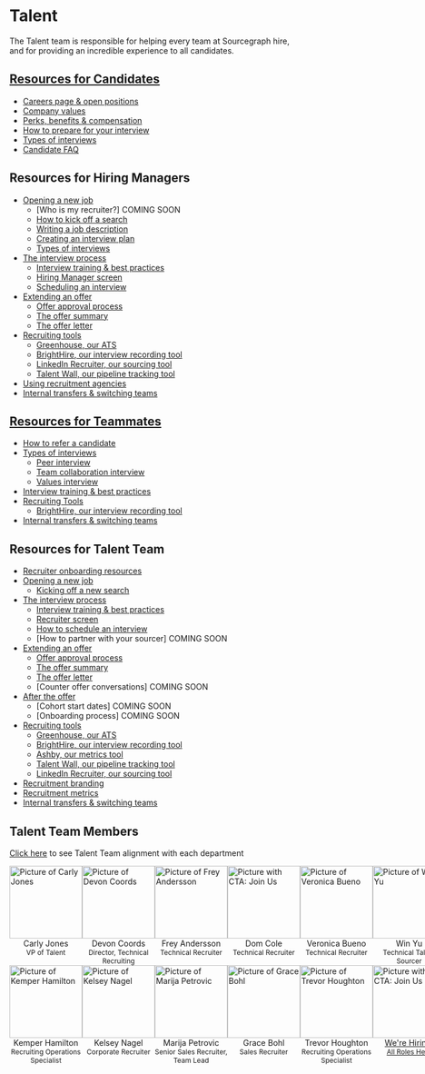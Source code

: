# Talent

The Talent team is responsible for helping every team at Sourcegraph hire, and for providing an incredible experience to all candidates.

## [Resources for Candidates](./resources_for_candidates.md)

- [Careers page & open positions](./resources_for_candidates.md#how-to-apply)
- [Company values](./resources_for_candidates.md#our-company-values)
- [Perks, benefits & compensation](./resources_for_candidates.md#benefits-and-perks)
- [How to prepare for your interview](./resources_for_candidates.md)
- [Types of interviews](./types_of_interviews.md)
- [Candidate FAQ](./resources_for_candidates.md#candidate-faq)

## Resources for Hiring Managers

- [Opening a new job](./opening_a_new_job.md)
  - [Who is my recruiter?] COMING SOON
  - [How to kick off a search](https://docs.google.com/forms/d/e/1FAIpQLSdYwWlI_4bKKSkhWq4FrLNE2MPEhRtiq91GtEC6RuFAt-mgfA/viewform?usp=sf_link)
  - [Writing a job description](./opening_a_new_job.md)
  - [Creating an interview plan](./opening_a_new_job.md)
  - [Types of interviews](./types_of_interviews.md)
- [The interview process](./interview_process.md)
  - [Interview training & best practices](./interview_training.md)
  - [Hiring Manager screen](./types_of_interviews.md#hiring-manager-screen)
  - [Scheduling an interview](./interview_process.md)
- [Extending an offer](./extending_an_offer.md)
  - [Offer approval process](./extending_an_offer.md)
  - [The offer summary](./extending_an_offer.md)
  - [The offer letter](./extending_an_offer.md)
- [Recruiting tools](./hiring/index.md#recruiting-tools)
  - [Greenhouse, our ATS](./hiring/guide_to_using_greenhouse.md)
  - [BrightHire, our interview recording tool](./hiring/guide_to_using_brighthire.md#guide-to-using-brighthire)
  - [LinkedIn Recruiter, our sourcing tool](./hiring/linkedin.md)
  - [Talent Wall, our pipeline tracking tool](./hiring/guide_to_using_talentwall.md#guide-to-using-talentwall)
- [Using recruitment agencies](./hiring/index.md)
- [Internal transfers & switching teams](../company-info-and-process/working-at-sourcegraph/switching-teams.md#switching-teams)

## [Resources for Teammates](resources_for_teammates.md)

- [How to refer a candidate](./hiring/index.md#making-a-referral)
- [Types of interviews](./types_of_interviews.md)
  - [Peer interview](./types_of_interviews.md#peer-interview)
  - [Team collaboration interview](./types_of_interviews.md#team-collaboration-interview)
  - [Values interview](./hiring/evaluating_values.md)
- [Interview training & best practices](./interview_training.md)
- [Recruiting Tools](./hiring/index.md#recruiting-tools)
  - [BrightHire, our interview recording tool](./hiring/guide_to_using_brighthire.md#guide-to-using-brighthire)
- [Internal transfers & switching teams](../company-info-and-process/working-at-sourcegraph/switching-teams.md)

## Resources for Talent Team

- [Recruiter onboarding resources](./recruiter_onboarding.md)
- [Opening a new job](./opening_a_new_job.md)
  - [Kicking off a new search](./resources_for_recruiters.md)
- [The interview process](./interview_process.md)
  - [Interview training & best practices](./interview_training.md)
  - [Recruiter screen](./types_of_interviews.md#recruiter-screen)
  - [How to schedule an interview](./resources_for_recruiting_operations.md#how-to-schedule-an-interview)
  - [How to partner with your sourcer] COMING SOON
- [Extending an offer](./extending_an_offer.md)
  - [Offer approval process](./extending_an_offer.md)
  - [The offer summary](./extending_an_offer.md)
  - [The offer letter](./extending_an_offer.md)
  - [Counter offer conversations] COMING SOON
- [After the offer](./after_the_offer.md)
  - [Cohort start dates] COMING SOON
  - [Onboarding process] COMING SOON
- [Recruiting tools](./hiring/index.md#recruiting-tools)
  - [Greenhouse, our ATS](./hiring/guide_to_using_greenhouse.md)
  - [BrightHire, our interview recording tool](./hiring/guide_to_using_brighthire.md#guide-to-using-brighthire)
  - [Ashby, our metrics tool](https://app.ashbyhq.com/access)
  - [Talent Wall, our pipeline tracking tool](./hiring/guide_to_using_talentwall.md#guide-to-using-talentwall)
  - [LinkedIn Recruiter, our sourcing tool](./hiring/linkedin.md)
- [Recruitment branding](./hiring/job_boards.md)
- [Recruitment metrics](./talent_metrics.md)
- [Internal transfers & switching teams](../company-info-and-process/working-at-sourcegraph/switching-teams.md#switching-teams)

## Talent Team Members

[Click here](https://handbook.sourcegraph.com/talent/teamalignment) to see Talent Team alignment with each department

  <section>
    <div class="row" style="display:flex;">
      <div class="col" style="flex: 1;">
        <div>
          <div>
            <a href="../../../team/index.md#carly-jones-sheher" target="_blank" rel="noopener">
              <img src="https://storage.googleapis.com/sourcegraph-assets/handbook/Talent%20Team/Carly-Bitmoji.png"
                alt="Picture of Carly Jones" style="background: transparent; width:128px;" />
            </a>
          </div>
          <div style="text-align: center;">Carly Jones</div>
          <div style="text-align: center; font-size: 12px;">VP of Talent</div>
        </div>
      </div>
      <div class="col" style="flex: 1;">
        <div>
          <div>
            <a href="../../../team/index.md#devon-coords-sheher" target="_blank" rel="noopener">
              <img src="https://storage.googleapis.com/sourcegraph-assets/handbook/Talent%20Team/Devon-Bitmoji.jpg"
                alt="Picture of Devon Coords" style="background: transparent; width:128px;" />
            </a>
          </div>
          <div style="text-align: center;">Devon Coords</div>
          <div style="text-align: center; font-size: 12px;">Director, Technical Recruiting</div>
        </div>
      </div>
      <div class="col" style="flex: 1;">
        <div>
          <div>
            <a href="../../../team/index.md#frey-andersson" target="_blank" rel="noopener">
              <img src="https://storage.googleapis.com/sourcegraph-assets/handbook/extensibility/join-us-vermillion.png"
                alt="Picture of Frey Andersson" style="background: transparent; width:128px;" />
            </a>
          </div>
          <div style="text-align: center;">Frey Andersson</div>
          <div style="text-align: center; font-size: 12px;">Technical Recruiter</div>
        </div>
      </div>
      <div class="col" style="flex: 1;">
        <div>
          <div>
            <a href="../../../team#dominique-dom-cole" target="_blank" rel="noopener">
              <img src="https://storage.googleapis.com/sourcegraph-assets/handbook/extensibility/join-us-vermillion.png"
                alt="Picture with CTA: Join Us" style="background: transparent; width:128px;" />
            </a>
          </div>
          <div style="text-align: center;">Dom Cole</div>
          <div style="text-align: center; font-size: 12px;">Technical Recruiter</div>
        </div>
      </div>
      <div class="col" style="flex: 1;">
        <div>
          <div>
            <a href="../../../team#veronica-bueno" target="_blank" rel="noopener">
              <img src="https://storage.googleapis.com/sourcegraph-assets/handbook/extensibility/join-us-vermillion.png"
                alt="Picture of Veronica Bueno" style="background: transparent; width:128px;" />
            </a>
          </div>
          <div style="text-align: center;">Veronica Bueno</div>
          <div style="text-align: center; font-size: 12px;">Technical Recruiter</div>
        </div>
      </div>
      <div class="col" style="flex: 1;">
        <div>
          <div>
            <a href="../../../team/index.md#win-yu" target="_blank" rel="noopener">
              <img
                src="https://storage.googleapis.com/sourcegraph-assets/handbook/Talent%20Team/Screen%20Shot%202021-12-02%20at%204.52.42%20PM.png"
                alt="Picture of Win Yu" style="background: transparent; width:128px;" />
            </a>
          </div>
          <div style="text-align: center;">Win Yu</div>
          <div style="text-align: center; font-size: 12px;">Technical Talent Sourcer</div>
        </div>
      </div>
    </div>
    <div class="row" style="display:flex;">
      <div class="col" style="flex: 1;">
        <div>
          <div>
            <a href="../../../team/index.md#kemper-hamilton-sheher" target="_blank" rel="noopener">
              <img src="https://storage.googleapis.com/sourcegraph-assets/handbook/extensibility/join-us-vermillion.png"
                alt="Picture of Kemper Hamilton" style="background: transparent; width:128px;" />
            </a>
          </div>
          <div style="text-align: center;">Kemper Hamilton</div>
          <div style="text-align: center; font-size: 12px;">Recruiting Operations Specialist</div>
        </div>
      </div>
      <div class="col" style="flex: 1;">
        <div>
          <div>
            <a href="../../../team/index.md#kelsey-nagel-sheher" target="_blank" rel="noopener">
              <img src="https://storage.googleapis.com/sourcegraph-assets/handbook/Talent%20Team/Kelsey-%20Bitmoji.jpg"
                alt="Picture of Kelsey Nagel" style="background: transparent; width:128px;" />
            </a>
          </div>
          <div style="text-align: center;">Kelsey Nagel</div>
          <div style="text-align: center; font-size: 12px;">Corporate Recruiter</div>
        </div>
      </div>
      <div class="col" style="flex:1;">
        <div>
          <div>
            <a href="../../../team/index.md#marija-petrovic-sheher" target="_blank" rel="noopener">
              <img src="https://storage.googleapis.com/sourcegraph-assets/handbook/Talent%20Team/Marija-Bitmoji.png"
                alt="Picture of Marija Petrovic" style="background: transparent; width:128px;" />
            </a>
          </div>
          <div style="text-align: center;">Marija Petrovic</div>
          <div style="text-align: center; font-size: 12px;">Senior Sales Recruiter, Team Lead</div>
        </div>
      </div>
      <div class="col" style="flex: 1;">
        <div>
          <div>
            <a href="../../../team/index.md#grace-bohl-sheher" target="_blank" rel="noopener">
              <img src="https://storage.googleapis.com/sourcegraph-assets/handbook/Talent%20Team/Grace-%20Bitmoji.jpg"
                alt="Picture of Grace Bohl" style="background: transparent; width:128px;" />
            </a>
          </div>
          <div style="text-align: center;">Grace Bohl</div>
          <div style="text-align: center; font-size: 12px;">Sales Recruiter</div>
        </div>
      </div>
      <div class="col" style="flex: 1;">
        <div>
          <div>
            <a href="../../../team/index.md#trevor-houghton-hehim" target="_blank" rel="noopener">
              <img src="https://storage.googleapis.com/sourcegraph-assets/handbook/Talent%20Team/Trevor-%20Bitmoji.jpg"
                alt="Picture of Trevor Houghton" style="background: transparent; width:128px;" />
            </a>
          </div>
          <div style="text-align: center;">Trevor Houghton</div>
          <div style="text-align: center; font-size: 12px;">Recruiting Operations Specialist</div>
        </div>
      </div>
      <div class="col" style="flex: 1;">
        <div>
          <div>
            <a href="https://boards.greenhouse.io/sourcegraph91" target="_blank" rel="noopener">
              <img src="https://storage.googleapis.com/sourcegraph-assets/handbook/extensibility/join-us-vermillion.png"
                alt="Picture with CTA: Join Us" style="background: transparent; width:128px;" />
            </a>
          </div>
          <div style="text-align: center;"><a href="https://boards.greenhouse.io/sourcegraph91" target="_blank"
              rel="noopener">We're Hiring!</a></div>
          <div style="text-align: center; font-size: 12px;"><a href="https://boards.greenhouse.io/sourcegraph91"
              target="_blank" rel="noopener">All Roles Here</a></div>
        </div>
      </div>
    </div>
  </section>
